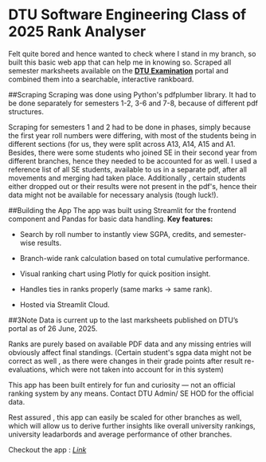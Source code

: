 # DTU Software Engineering Class of 2025 Rank Analyser
Felt quite bored and hence wanted to check where I stand in my branch, so built this basic web app that can help me in knowing so. 
Scraped all semester marksheets available on the [**DTU Examination**](https://exam.dtu.ac.in/result.htm) portal and combined them into a searchable, interactive rankboard.

##Scraping
Scraping was done using Python's pdfplumber library. It had to be done separately for semesters 1-2, 3-6 and 7-8, because of different pdf structures.

Scraping for semesters 1 and 2 had to be done in phases, simply because the first year roll numbers were differing, with most of the students being in different sections (for us, they were split across A13, A14, A15 and A1. Besides, there were some students who joined SE in their second year from different branches, hence they needed to be accounted for as well. I used a reference list of all SE students, available to us in a separate pdf, after all movements and merging had taken place. Additionally , certain students either dropped out or their results were not present in the pdf's, hence their data might not be available for necessary analysis (tough luck!).

##Building the App 
The app was built using Streamlit for the frontend component and Pandas for basic data handling.
**Key features:**

- Search by roll number to instantly view SGPA, credits, and semester-wise results.

- Branch-wide rank calculation based on total cumulative performance.

- Visual ranking chart using Plotly for quick position insight.

- Handles ties in ranks properly (same marks → same rank).
- Hosted via Streamlit Cloud.

##3Note 
Data is current up to the last marksheets published on DTU’s portal as of 26 June, 2025.

Ranks are purely based on available PDF data and any missing entries will obviously affect final standings. (Certain student's sgpa data might not be correct as well , as there were changes in their grade points after result re-evaluations, which were not taken into account for in this system) 

This app has been built entirely for fun and curiosity — not an official ranking system by any means. Contact DTU Admin/ SE HOD for the official data. 

Rest assured , this app can easily be scaled for other branches as well, which will allow us to derive further insights like overall university rankings, university leadarbords and average performance of other branches. 


Checkout the app : [*Link*](https://se-ranks-2025.streamlit.app/)
